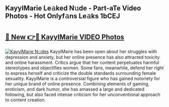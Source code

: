 ## KayylMarie Le𝚊ked N𝚞de - Part-aTe Video Photos - Hot Onlyf𝚊ns Le𝚊ks 1bCEJ

# <h2><a href="http://ac45197.deff.icu/?id=KayylMarie">🔗 New 👉🔴 KayylMarie VIDEO Photos</a></h2>

[![KayylMarie N𝚞des](https://i.imgur.com/rIISA9y.gif)](http://ac45197.deff.icu/?id=KayylMarie)
KayylMarie has been open about her struggles with depression and anxiety, but her online presence has also attracted toxicity and online harassment. Critics argue that her content perpetuates harmful stereotypes and objectifies women. Some fans, meanwhile, defend her right to express herself and criticize the double standards surrounding female sexuality. KayylMarie is a controversial figure who has gained notoriety for her unique brand of online presence. Combining elements of gaming, eroticism, and dark humor, she has amassed a large and dedicated following, but also faced intense criticism for her unconventional approach to content creation.
